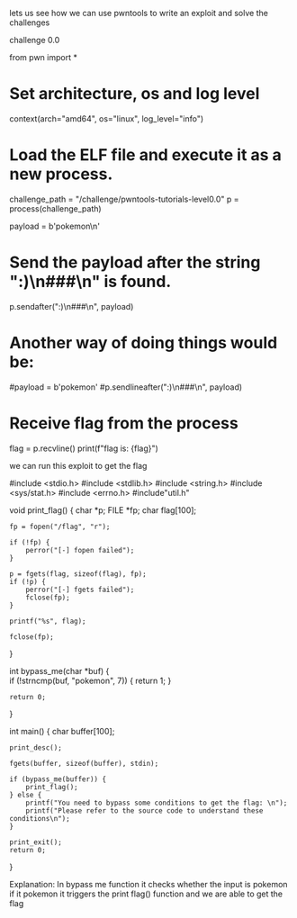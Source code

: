 lets us see how we can use pwntools to write an exploit and solve the challenges

challenge 0.0

from pwn import *

# Set architecture, os and log level
context(arch="amd64", os="linux", log_level="info")

# Load the ELF file and execute it as a new process.
challenge_path = "/challenge/pwntools-tutorials-level0.0"
p = process(challenge_path)

payload = b'pokemon\n'
# Send the payload after the string ":)\n###\n" is found.
p.sendafter(":)\n###\n", payload)

# Another way of doing things would be:
#payload = b'pokemon'
#p.sendlineafter(":)\n###\n", payload)

# Receive flag from the process
flag = p.recvline()
print(f"flag is: {flag}")

we can run this exploit to get the flag

#include <stdio.h>
#include <stdlib.h>
#include <string.h>
#include <sys/stat.h>
#include <errno.h>
#include"util.h"


void print_flag()
{
	char *p;
	FILE *fp;
	char flag[100];

	fp = fopen("/flag", "r");

	if (!fp) {
		perror("[-] fopen failed");
	}

	p = fgets(flag, sizeof(flag), fp);
	if (!p) {
		perror("[-] fgets failed");
		fclose(fp);
	}
	
	printf("%s", flag);

	fclose(fp);
}

int bypass_me(char *buf)
{	
	if (!strncmp(buf, "pokemon", 7)) {
		return 1;
	}
	
	return 0;
}

int main()
{
	char buffer[100];

	print_desc();

	fgets(buffer, sizeof(buffer), stdin);

	if (bypass_me(buffer)) {
		print_flag();
	} else {
		printf("You need to bypass some conditions to get the flag: \n");
		printf("Please refer to the source code to understand these conditions\n");	
	}

	print_exit();
	return 0;
}

Explanation:
   In bypass me function it checks whether the input is pokemon if it pokemon it triggers the print flag() function and we are able to get the flag